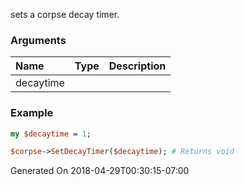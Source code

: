 sets a corpse decay timer.
### Arguments
**Name**|**Type**|**Description**
:---|:---|:---
decaytime||

### Example

```perl
my $decaytime = 1;

$corpse->SetDecayTimer($decaytime); # Returns void
```


Generated On 2018-04-29T00:30:15-07:00